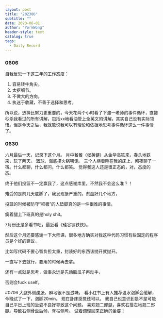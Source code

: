 ```yaml
---
layout: post
title: "202306"
subtitle: ""
date: 2023-06-01
author: "YorkWong"
header-style: text
catalog: true
tags:
  - Daily Record
---
```


### 0606

自我反思一下这三年的工作态度：

1. 容易转牛角尖。
2. 太抠细节。
3. 不做大的方向。
4. 执迷于收藏，不善于选择和思考。

所以说，选择比努力更重要的，今天花两个小时看了下渡一老师的事件循环，直接秒杀我看过的所有讲解，包括xx地看油管上全英文的讲解。其实自己没有实际领悟。但是今天之后，我就敢说我可以有理论和依据地思考事件循环这么一件事情了。


### 0630
六月最后一天，记录下这个月。
月中餐餐（张英健）从金华高铁来，春头地铁来，玩了两天。
篮球，海底捞火锅喂饱。
三个人横着睡在我的床上，彻夜聊了一宿。什么都聊，什么都问，什么都笑。
觉得餐这人还是很正态的，对，态度的态。

终于他们投篮不一定赢我了，这点感谢库里，不然我不会这么准？！

难受的是前几天崴脚了，我发现挺严重的。淤血好几个地方，

投篮的时候被防守“积极”的人垫脚真的是一件很难的事情。

瘸着腿上下班真的是holy shit。

7月份还是多看书吧，最近看《硅谷钢铁侠》。

然后这个月还要感谢一下大师课，很多地方确实对我这种代码习惯有些固定的程序员是个好的建议。

比如写代码不要心智负担太重，封装好的东西该抛开就抛开。

一直写下去就行，要用的时候再去拿。

还有一点就是思考，做事永远是先动脑瓜子再动手，

否则会fuck uself。


#0706 
大腿外侧酸胀，麻地很不是滋味。
看小红书上有人推荐温水泡脚会缓解，今晚试了一下，泡脚20min。
现在卧床感觉还可以。
我自己也意识到是不是可能自己平日上班的坐姿不良好导致这个问题。
喜欢翘二郎腿，喜欢右搭左地翘二郎腿。导致右侧骨盘后倾，脊柱侧弯。
试着调理回来正确的坐姿！


